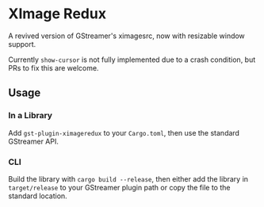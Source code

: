 # XImage Redux
A revived version of GStreamer's ximagesrc, now with resizable window support.

Currently `show-cursor` is not fully implemented due to a crash condition, but PRs to fix this are welcome.

## Usage
### In a Library
Add `gst-plugin-ximageredux` to your `Cargo.toml`, then use the standard GStreamer API.

### CLI
Build the library with `cargo build --release`, then either add the library in `target/release` to your GStreamer plugin path or copy the file to the standard location.
